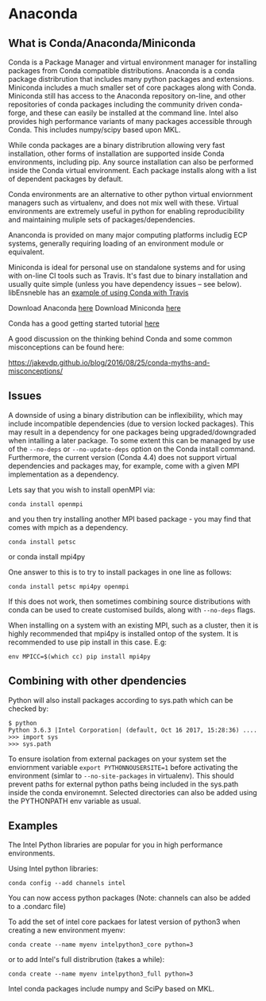 # Anaconda

## What is Conda/Anaconda/Miniconda

Conda is a Package Manager and virtual environment manager for installing packages from Conda compatible distributions. Anaconda is a conda package distribrution that includes many python packages and extensions. Miniconda includes a much smaller set of core packages along with Conda. Miniconda still has access to the Anaconda repository on-line, and other repositories of conda packages including the community driven conda-forge, and these can easily be installed at the command line. Intel also provides high performance variants of many packages accessible through Conda. This includes numpy/scipy based upon MKL.

While conda packages are a binary distribrution allowing very fast installation, other forms of installation are supported inside Conda environments, including pip. Any source installation can also be performed inside the Conda virtual environment. Each package installs along with a list of dependent packages by default.

Conda environments are an alternative to other python virtual enviornment managers such as virtualenv, and does not mix well with these. Virtual environments are extremely useful in python for enabling reproducibility and maintaining muliple sets of packages/dependencies.

Ananconda is provided on many major computing platforms includig ECP systems, generally requiring loading of an environment module or equivalent.

Miniconda is ideal for personal use on standalone systems and for using with on-line CI tools such as Travis. It's fast due to binary installation and usually quite simple (unless you have dependency issues – see below). libEnsneble has an [example of using Conda with Travis](https://github.com/Libensemble/libensemble/blob/master/.travis.yml)

Download Anaconda [here](https://www.anaconda.com/download)
Download Miniconda [here](https://conda.io/miniconda.html)

Conda has a good getting started tutorial [here](https://conda.io/docs/user-guide/getting-started.html)

A good discussion on the thinking behind Conda and some common misconceptions can be found here: 

https://jakevdp.github.io/blog/2016/08/25/conda-myths-and-misconceptions/



## Issues

A downside of using a binary distribution can be inflexibility, which may include incompatible dependencies (due to version locked packages). This may result in a dependency for one packages being upgraded/downgraded when intalling a later package. To some extent this can be managed by use of the `--no-deps` or `--no-update-deps` option on the Conda install command. Furthermore, the current version (Conda 4.4) does not support virtual dependencies and packages may, for example, come with a given MPI implementation as a dependency. 

Lets say that you wish to install openMPI via:

    conda install openmpi

and you then try installing another MPI based package - you may find that comes with mpich as a dependency.

<!-- *check -->

    conda install petsc
or
    conda install mpi4py

One answer to this is to try to install packages in one line as follows:

    conda install petsc mpi4py openmpi

If this does not work, then sometimes combining source distributions with conda can be used to create customised builds, along with `--no-deps` flags.

When installing on a system with an existing MPI, such as a cluster, then it is highly recommended that mpi4py is installed ontop of the system. It is recommended to use pip install in this case. E.g:

    env MPICC=$(which cc) pip install mpi4py


## Combining with other dpendencies

Python will also install packages according to sys.path which can be checked by:


    $ python
    Python 3.6.3 |Intel Corporation| (default, Oct 16 2017, 15:28:36) ....
    >>> import sys
    >>> sys.path

To ensure isolation from external packages on your system set the enviornment variable `export PYTHONNOUSERSITE=1` before activating the environment (simlar to `--no-site-packages` in virtualenv). This should prevent paths for external python paths being included in the sys.path inside the conda environemnt. Selected directories can also be added using the  PYTHONPATH env variable as usual.


<!-- Cross compilation issues *** -->


## Examples

The Intel Python libraries are popular for you in high performance environments.

Using Intel python libraries:

    conda config --add channels intel

You can now access python packages (Note: channels can also be added to a .condarc file)

To add the set of intel core packaes for latest version of python3 when creating a new environment myenv:

    conda create --name myenv intelpython3_core python=3

or to add Intel's full distribrution (takes a while):

    conda create --name myenv intelpython3_full python=3

Intel conda packages include numpy and SciPy based on MKL. 

